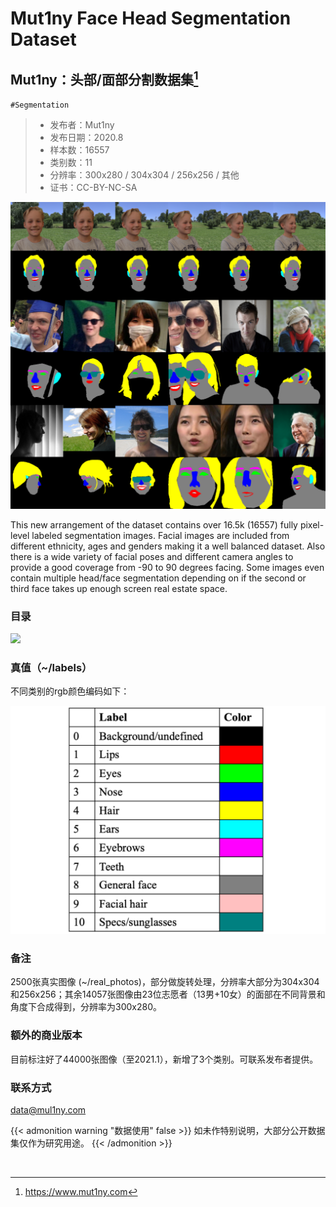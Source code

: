 # Mut1ny Face Head Segmentation Dataset



## Mut1ny：头部/面部分割数据集[^1]

`#Segmentation`

> - 发布者：Mut1ny
> - 发布日期：2020.8
> - 样本数：16557
> - 类别数：11
> - 分辨率：300x280 / 304x304 / 256x256 / 其他
> - 证书：CC-BY-NC-SA


![lmsi-1](lmsi-1.png "Mut1ny face-head segmentation dataset")

This new arrangement of the dataset contains over 16.5k (16557) fully pixel-level labeled segmentation images. Facial images are included from different ethnicity, ages and genders making it a well balanced dataset. Also there is a wide variety of facial poses and different camera angles to provide a good coverage from -90 to 90 degrees facing. Some images even contain multiple head/face segmentation depending on if the second or third face takes up enough screen real estate space.

### 目录

![](https://tva1.sinaimg.cn/large/008eGmZEgy1gnbsr1hut5j30ju0fj425.jpg)


### 真值（~/labels）

不同类别的rgb颜色编码如下：

![lmsi-1-fig](lmsi-1-fig.png "Ground truth")

### 备注

2500张真实图像 (~/real_photos)，部分做旋转处理，分辨率大部分为304x304和256x256；其余14057张图像由23位志愿者（13男+10女）的面部在不同背景和角度下合成得到，分辨率为300x280。

### 额外的商业版本

目前标注好了44000张图像（至2021.1），新增了3个类别。可联系发布者提供。

### 联系方式

data@mul1ny.com

{{< admonition warning "数据使用" false >}}
如未作特别说明，大部分公开数据集仅作为研究用途。
{{< /admonition >}}

<br/>

[^1]: https://www.mut1ny.com
